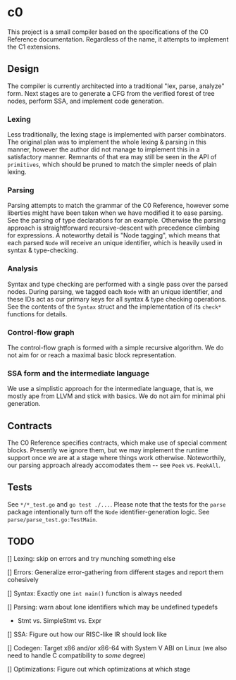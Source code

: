 # c0

This project is a small compiler based on the specifications of the C0
Reference documentation. Regardless of the name, it attempts to implement the
C1 extensions.

## Design

The compiler is currently architected into a traditional "lex, parse, analyze"
form. Next stages are to generate a CFG from the verified forest of tree nodes,
perform SSA, and implement code generation.

### Lexing

Less traditionally, the lexing stage is implemented with parser combinators.
The original plan was to implement the whole lexing & parsing in this manner,
however the author did not manage to implement this in a satisfactory manner.
Remnants of that era may still be seen in the API of `primitives`, which should
be pruned to match the simpler needs of plain lexing.

### Parsing

Parsing attempts to match the grammar of the C0 Reference, however some
liberties might have been taken when we have modified it to ease parsing. See
the parsing of type declarations for an example. Otherwise the parsing approach
is straightforward recursive-descent with precedence climbing for expressions.
A noteworthy detail is "Node tagging", which means that each parsed `Node` will
receive an unique identifier, which is heavily used in syntax & type-checking.

### Analysis

Syntax and type checking are performed with a single pass over the parsed
nodes. During parsing, we tagged each `Node` with an unique identifier, and
these IDs act as our primary keys for all syntax & type checking operations.
See the contents of the `Syntax` struct and the implementation of its `check*`
functions for details.

### Control-flow graph

The control-flow graph is formed with a simple recursive algorithm. We do not
aim for or reach a maximal basic block representation.

### SSA form and the intermediate language

We use a simplistic approach for the intermediate language, that is, we mostly
ape from LLVM and stick with basics. We do not aim for minimal phi generation.

## Contracts

The C0 Reference specifies contracts, which make use of special comment blocks.
Presently we ignore them, but we may implement the runtime support once we are
at a stage where things work otherwise. Noteworthily, our parsing approach
already accomodates them -- see `Peek` vs. `PeekAll`.

## Tests

See `*/*_test.go` and `go test ./...`. Please note that the tests for the
`parse` package intentionally turn off the `Node` identifier-generation logic.
See `parse/parse_test.go:TestMain`.

## TODO

[] Lexing: skip on errors and try munching something else

[] Errors: Generalize error-gathering from different stages and report them
   cohesively

[] Syntax: Exactly one `int main()` function is always needed

[] Parsing: warn about lone identifiers which may be undefined typedefs
   - Stmt vs. SimpleStmt vs. Expr

[] SSA: Figure out how our RISC-like IR should look like

[] Codegen: Target x86 and/or x86-64 with System V ABI on Linux (we also need to handle C compatibility to *some* degree)

[] Optimizations: Figure out which optimizations at which stage
